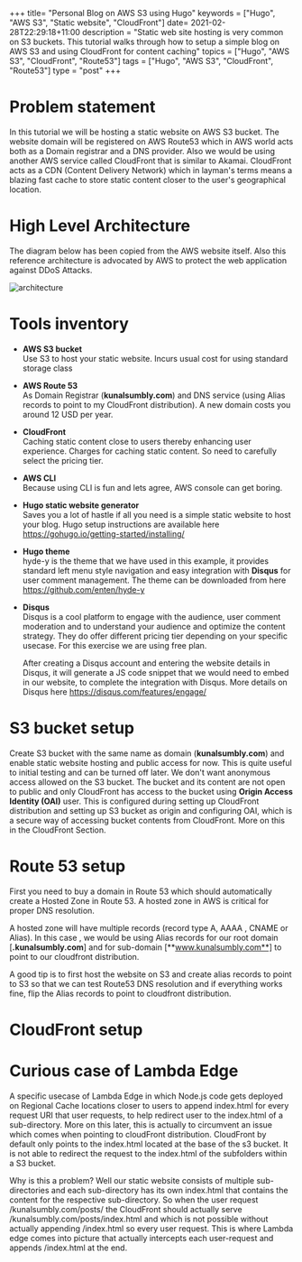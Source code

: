 +++
title= "Personal Blog on AWS S3 using Hugo"
keywords = ["Hugo", "AWS S3", "Static website", "CloudFront"]
date= 2021-02-28T22:29:18+11:00
description = "Static web site hosting is very common on S3 buckets. This tutorial walks through how to setup a simple blog on AWS S3 and using CloudFront for content caching"
topics = ["Hugo", "AWS S3", "CloudFront", "Route53"]
tags = ["Hugo", "AWS S3", "CloudFront", "Route53"]
type = "post"
+++


# Problem statement

In this tutorial we will be hosting a static website on AWS S3 bucket. The website domain will be registered on AWS Route53 which in AWS world acts both as a Domain registrar and a DNS provider. Also we would be using another AWS service called CloudFront that is similar to Akamai. CloudFront acts as a CDN (Content Delivery Network) which in layman's terms means a blazing fast cache to store static content closer to the user's geographical location. 

# High Level Architecture

The diagram below has been copied from the AWS website itself. Also this reference architecture is advocated by AWS to protect the web application against DDoS Attacks.

![architecture](/img/Architecture_R53_CDN.png)

# Tools inventory

* **AWS S3 bucket**  
    Use S3 to host your static website. Incurs usual cost for using standard storage class 

* **AWS Route 53**  
    As Domain Registrar (**kunalsumbly.com**) and DNS service (using Alias records to point to my CloudFront distribution). A new domain costs you around 12 USD per year.   

* **CloudFront**  
    Caching static content close to users thereby enhancing user experience. Charges for caching static content. So need to carefully select the pricing tier. 
* **AWS CLI**   
    Because using CLI is fun and lets agree, AWS console can get boring. 
* **Hugo static website generator**  
    Saves you a lot of hastle if all you need is a simple static website to host your blog. Hugo setup instructions are available here https://gohugo.io/getting-started/installing/
* **Hugo theme**  
    hyde-y is the theme that we have used in this example, it provides standard left menu style navigation and easy integration with **Disqus** for user comment management. The theme can be downloaded from here https://github.com/enten/hyde-y
* **Disqus**  
   Disqus is a cool platform to engage with the audience, user comment moderation and to understand your audience and optimize the content strategy. They do offer different pricing tier depending on your specific usecase. For this exercise we are using free plan.  
   
    After creating a Disqus account and entering the website details in Disqus, it will generate a JS code snippet that we would need to embed in our website, to complete the integration with Disqus. More details on Disqus here https://disqus.com/features/engage/


# S3 bucket setup

Create S3 bucket with the same name as domain (**kunalsumbly.com**) and enable static website hosting and public access for now. This is quite useful to initial testing and can be turned off later. We don't want anonymous access allowed on the S3 bucket. The bucket and its content are not open to public and only CloudFront has access to the bucket using **Origin Access Identity (OAI)** user. This is configured during setting up CloudFront distribution and setting up S3 bucket as origin and configuring OAI, which is a secure way of accessing bucket contents from CloudFront. More on this in the CloudFront Section.


# Route 53 setup

First you need to buy a domain in Route 53 which should automatically create a Hosted Zone in Route 53. A hosted zone in AWS is critical for proper DNS resolution.

A hosted zone will have multiple records (record type A, AAAA , CNAME or Alias). In this case , we would be using Alias records for our root domain [**.kunalsumbly.com**] and for sub-domain [**www.kunalsumbly.com**] to point to our cloudfront distribution. 

A good tip is to first host the website on S3 and create alias records to point to S3 so that we can test Route53 DNS resolution and if everything works fine, flip the Alias records to point to cloudfront distribution.

# CloudFront setup



# Curious case of Lambda Edge

A specific usecase of Lambda Edge in which Node.js code gets deployed on Regional Cache locations closer to users to append index.html for every request URI that user requests, to help redirect user to the index.html of a sub-directory. More on this later, this is actually to circumvent an issue which comes when pointing to cloudFront distribution. CloudFront by default only points to the index.html located at the base of the s3 bucket. It is not able to redirect the request to the index.html of the subfolders within a S3 bucket. 

Why is this a problem? Well our static website consists of multiple sub-directories and each sub-directory has its own index.html that contains the content for the respective sub-directory. So when the user request /kunalsumbly.com/posts/ the CloudFront should actually serve  /kunalsumbly.com/posts/index.html and which is not possible without actually appending /index.html so every user request. This is where Lambda edge comes into picture that actually intercepts each user-request and appends /index.html at the end. 


